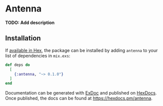 # Antenna

**TODO: Add description**

## Installation

If [available in Hex](https://hex.pm/docs/publish), the package can be installed
by adding `antenna` to your list of dependencies in `mix.exs`:

```elixir
def deps do
  [
    {:antenna, "~> 0.1.0"}
  ]
end
```

Documentation can be generated with [ExDoc](https://github.com/elixir-lang/ex_doc)
and published on [HexDocs](https://hexdocs.pm). Once published, the docs can
be found at <https://hexdocs.pm/antenna>.

